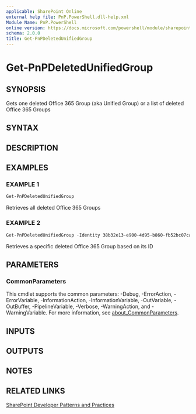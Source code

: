```yaml
---
applicable: SharePoint Online
external help file: PnP.PowerShell.dll-help.xml
Module Name: PnP.PowerShell
online version: https://docs.microsoft.com/powershell/module/sharepoint-pnp/get-pnpdeletedunifiedgroup
schema: 2.0.0
title: Get-PnPDeletedUnifiedGroup
---
```


# Get-PnPDeletedUnifiedGroup

## SYNOPSIS
Gets one deleted Office 365 Group (aka Unified Group) or a list of deleted Office 365 Groups

## SYNTAX

## DESCRIPTION

## EXAMPLES

### EXAMPLE 1
```powershell
Get-PnPDeletedUnifiedGroup
```

Retrieves all deleted Office 365 Groups

### EXAMPLE 2
```powershell
Get-PnPDeletedUnifiedGroup -Identity 38b32e13-e900-4d95-b860-fb52bc07ca7f
```

Retrieves a specific deleted Office 365 Group based on its ID

## PARAMETERS

### CommonParameters
This cmdlet supports the common parameters: -Debug, -ErrorAction, -ErrorVariable, -InformationAction, -InformationVariable, -OutVariable, -OutBuffer, -PipelineVariable, -Verbose, -WarningAction, and -WarningVariable. For more information, see [about_CommonParameters](http://go.microsoft.com/fwlink/?LinkID=113216).

## INPUTS

## OUTPUTS

## NOTES

## RELATED LINKS

[SharePoint Developer Patterns and Practices](https://aka.ms/sppnp)